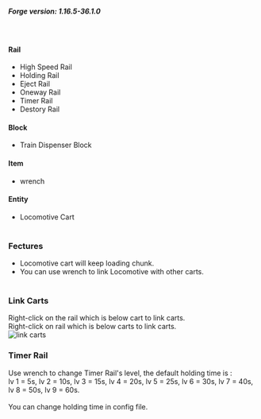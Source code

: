 ##### Forge version: 1.16.5-36.1.0
&nbsp;  

#### Rail
-   High Speed Rail
-   Holding Rail
-   Eject Rail
-   Oneway Rail
-   Timer Rail
-   Destory Rail

#### Block
-   Train Dispenser Block

#### Item
-   wrench

#### Entity
-   Locomotive Cart
&nbsp;  
&nbsp;  
### Fectures
-   Locomotive cart will keep loading chunk.
-   You can use wrench to link Locomotive with other carts.
&nbsp;  
&nbsp;  
### Link Carts
Right-click on the rail which is below cart to link carts.  
Right-click on rail which is below carts to link carts.  
![link carts](https://www.calicomoomoo.ml/file/simplerail/link_carts.png)

### Timer Rail
Use wrench to change Timer Rail's level, the default holding time is :  
lv 1 = 5s, lv 2 = 10s, lv 3 = 15s, lv 4 = 20s, lv 5 = 25s, lv 6 = 30s, lv 7 = 40s, lv 8 = 50s, lv 9 = 60s.  
&nbsp;  
You can change holding time in config file.  
